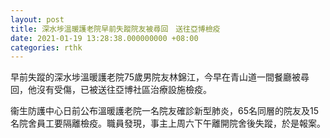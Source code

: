 ```yaml
---
layout: post
title: 深水埗溫暖護老院早前失蹤院友被尋回　送往亞博檢疫
date: 2021-01-19 13:28:38.000000000 +08:00
categories: rthk
---
```


早前失蹤的深水埗溫暖護老院75歲男院友林錦江，今早在青山道一間餐廳被尋回，他沒有受傷，已被送往亞博社區治療設施檢疫。

衞生防護中心日前公布溫暖護老院一名院友確診新型肺炎，65名同層的院友及15名院舍員工要隔離檢疫。職員發現，事主上周六下午離開院舍後失蹤，於是報案。
